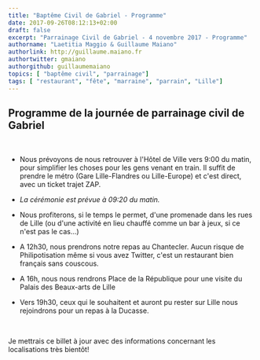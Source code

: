 ```yaml
---
title: "Baptême Civil de Gabriel - Programme"
date: 2017-09-26T08:12:13+02:00
draft: false
excerpt: "Parrainage Civil de Gabriel - 4 novembre 2017 - Programme"
authorname: "Laetitia Maggio & Guillaume Maiano"
authorlink: http://guillaume.maiano.fr
authortwitter: gmaiano
authorgithub: guillaumemaiano 
topics: [ "baptême civil", "parrainage"]
tags: [ "restaurant", "fête", "marraine", "parrain", "Lille"]
---
```


## Programme de la journée de parrainage civil de Gabriel

<br>

- Nous prévoyons de nous retrouver à l'Hôtel de Ville vers 9:00 du matin, pour simplifier les choses pour les gens venant en train. Il suffit de prendre le métro (Gare Lille-Flandres ou Lille-Europe) et c'est direct, avec un ticket trajet ZAP.

- *La cérémonie est prévue à 09:20 du matin.*

-  Nous profiterons, si le temps le permet, d'une promenade dans les rues de Lille (ou d'une activité en lieu chauffé comme un bar à jeux, si ce n'est pas le cas...)

- A 12h30, nous prendrons notre repas au Chantecler. Aucun risque de Philipotisation même si vous avez Twitter, c'est un restaurant bien français sans couscous.

- A 16h, nous nous rendrons Place de la République pour une visite du Palais des Beaux-arts de Lille

- Vers 19h30, ceux qui le souhaitent et auront pu rester sur Lille nous rejoindrons pour un repas à la Ducasse.

<br>

Je mettrais ce billet à jour avec des informations concernant les localisations très bientôt!
